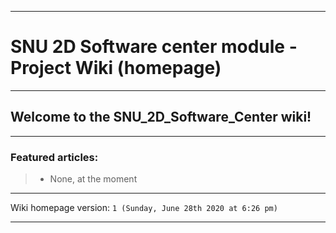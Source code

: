 
***

# SNU 2D Software center module - Project Wiki (homepage)

***

## Welcome to the SNU_2D_Software_Center wiki!

***

### Featured articles:

> * None, at the moment

***

Wiki homepage version: `1 (Sunday, June 28th 2020 at 6:26 pm)`

***
